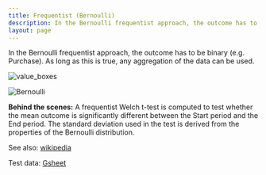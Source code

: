 ```yaml
---
title: Frequentist (Bernoulli)
description: In the Bernoulli frequentist approach, the outcome has to be binary (e.g. Purchase). As long as this is true, any aggregation of the data can be used.
layout: page
---
```


In the Bernoulli frequentist approach, the outcome has to be binary (e.g. Purchase). As long as this is true, any aggregation of the data can be used.

![value_boxes]({{site.url}}{{site.baseurl}}/core_app/impact/web_application/dashboard/models/frequentist/images/value_box.png)

![Bernoulli]({{site.url}}{{site.baseurl}}/core_app/impact/web_application/dashboard/models/frequentist/images/bernouilli-768x427.jpg)

**Behind the scenes:** A frequentist Welch t-test is computed to test whether the mean outcome is significantly different between the Start period and the End period. The standard deviation used in the test is derived from the properties of the Bernoulli distribution.

See also: [wikipedia](https://en.wikipedia.org/wiki/Welch’s_t-test)

Test data: [Gsheet](https://docs.google.com/spreadsheets/d/1VJJ2j5ldrSfvLQatd9SAikIJX_2dhBgDCjkdX_oUgB4/edit#gid=0)

